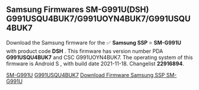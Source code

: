 <h2>Samsung Firmwares SM-G991U(DSH) G991USQU4BUK7/G991UOYN4BUK7/G991USQU4BUK7</h2>
Download the Samsung firmware for the ✅ <strong>Samsung SSP </strong> ⭐ <strong>SM-G991U</strong> with product code <strong>DSH</strong> . This firmware has version number PDA <strong>G991USQU4BUK7</strong> and CSC G991UOYN4BUK7. The operating system of this firmware is Android S , with build date 2021-11-18. Changelist <strong>22916894</strong>.


[SM-G991U](https://samfirm.shop/samsung/model/SM-G991U)
[G991USQU4BUK7](https://samfirm.shop/samsung/pda/G991USQU4BUK7)
[Download Firmware Samsung SSP SM-G991U](https://samfirm.shop/samsung/firmware/475526)

